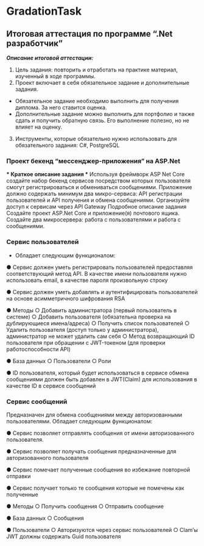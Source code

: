 ﻿# GradationTask
## Итоговая аттестация по программе “.Net разработчик”

__*Описание итоговой аттестации:*__
1) Цель задания: повторить и отработать на практике материал, изученный
в ходе программы.
2) Проект включает в себя обязательное задание и дополнительные
задания.
- Обязательное задание необходимо выполнить для получения
диплома. За него ставится оценка.
- Дополнительные задание можно выполнить для портфолио и
также сдать и получить обратную связь. Его выполнение полезно,
но не влияет на оценку.
3) Инструменты, которые обязательно нужно использовать для
обязательного задания: C#, PostgreSQL

### Проект бекенд “мессенджер-приложения” на ASP.Net
__* Краткое описание задания *__
Используя фреймворк ASP Net Core создайте набор бекенд сервисов
посредством которых пользователя смогут регистрироваться и обмениваться
сообщениями. Приложение должно содержать минимум два микро-сервиса:
API регистрации пользователей и API получения и обмена сообщениями.
Организуйте доступ к сервисам через API Gateway
Подробное описание задания
Создайте проект ASP.Net Core и приложение(я) почтового ящика. Создайте два
микросервера: работа с пользователями и работа с сообщениями.
### Сервис пользователей 
* Обладает следующим функционалом:

● Сервис должен уметь регистрировать пользователей предоставляя
соответствующий метод API. В качестве имени пользователя нужно
использовать email, в качестве пароля произвольную строку

● Сервис должен уметь добавлять и аутентифицировать пользователей на
основе асимметричного шифрования RSA

● Методы
○ Добавить администратора (первый пользователь в системе)
○ Добавить пользователя (обязательна проверка на
дублирующиеся имена/адреса)
○ Получить список пользователей
○ Удалить пользователя (доступ только у администратора),
администратор не может удалить сам себя
○ Метод возвращающий ID пользователя при обращении с
JWT-токеном (для проверки работоспособности API)

● База данных
○ Пользователи
○ Роли

● ID пользователя, который будет использоваться в сервисе обмена
сообщениями должен быть добавлен в JWT(Claim) для использования в
качестве ID в сервисе сообщений


### Сервис сообщений
Предназначен для обмена сообщениями между авторизованными пользователями.
Обладает следующим функционалом:

● Сервис позволяет отправлять сообщения от имени авторизованного
пользователя.

● Сервис позволяет получать сообщения предназначенные для
авторизованного пользователя

● Сервис помечает полученные сообщения во избежание повторной
отправки

● Сервис получает только те сообщения которые не помечены как
полученные

● Методы
○ Получить сообщения
○ Отправить сообщение

● База данных
○ Сообщения

● Пользователи
○ Авторизуются через сервис пользователей
○ Clam’ы JWT должны содержать Guid пользователя
